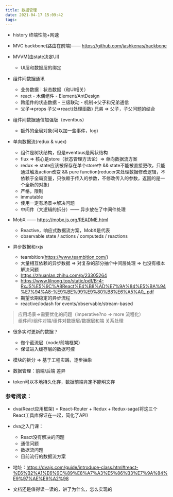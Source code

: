 ```yaml
---
title: 数据管理
date: 2021-04-17 15:09:42
tags:
---
```

- history
  终端性能+网速

- MVC
  backbone(路由在前端)—— https://github.com/jashkenas/backbone

- MVVM(由state决定UI)
  - UI层和数据层的绑定

- 组件间数据通讯
  - 业务数据｜状态数据（和UI相关）
  - react - 木偶组件 - Element/AntDesign
  - 跨组件的状态数据 - 三级联动 - 机制=>父子和兄弟通信
  - 父子=>props 子父=>react(处理函数)  兄弟 => 父子，子父问题的结合

- 组件间数据通信加强版（eventbus）
  - 额外的全局对象(可以加一些事件，log)

- 单向数据流(redux & vuex)
  - 组件是树状结构，但是eventbus是网状结构
  - flux => 核心是store（状态管理方法论）=> 单向数据流方案
  - redux => state应该被保存在单个store中 && state不能被直接更改，只能通过触发action改变 && pure function(reducer来处理数据修改逻辑，不依赖于全局变量，只依赖于传入的参数，不修改传入的参数，返回的是一个全新的对象)
  - 严格，限制
  - immutable
  - 使用一定有场景=>解决问题
  - 中间件（大逻辑的拆分）—— 异步放在了中间件处理

- MobX —— https://mobx.js.org/README.html
  - Reactive，响应式数据流方案，MobX是代表
  - observable state / actions / computeds / reactions
  
- 异步数据和rxjs
  - teambition(https://www.teambition.com/)
  - 大量相互依赖的异步数据 => 对复杂的部分抽个中间层处理 => 也没有根本解决问题
  - https://zhuanlan.zhihu.com/p/23305264
  - https://www.lilnong.top/static/pdf/B-4-RxJS%E5%9C%A8React%E4%B8%AD%E7%9A%84%E5%BA%94%E7%94%A8-%E9%BE%99%E9%80%B8%E6%A5%A0_.pdf
  - 期望长期稳定的异步流程
  - reactive/lodash for events/observable/stream-based

> 应用场景=>需要优化的问题（imperative?no => more 流程化）   
> 组件间/组件对端/组件对数据层/数据层和端  关系处理

- 很多实时更新的数据？
  - 做个截流层（node/前端框架）
  - 保证进入缓存层的数据可控

- 模块的拆分 => 基于工程实践，逐步抽象

- 数据管理：前端/后端 差异

- token可以本地持久化存，数据前端肯定不能明文存

### 参考阅读：
- dva(React应用框架) = React-Router + Redux + Redux-saga(将这三个React工具库保证在一起，简化了API)

- dva之入门课：
  - React没有解决的问题
  - 通信问题
  - 数据流问题
  - 目前流行的数据流方案
- 地址：https://dvajs.com/guide/introduce-class.html#react-%E6%B2%A1%E6%9C%89%E8%A7%A3%E5%86%B3%E7%9A%84%E9%97%AE%E9%A2%98

- 文档还是值得读一读的，讲了为什么，怎么实现的